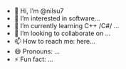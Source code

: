 - 👋 Hi, I’m @nilsu7
- 👀 I’m interested in software...
- 🌱 I’m currently learning C++ /C#/ ...
- 💞️ I’m looking to collaborate on  ...
- 📫 How to reach me: here...
- 😄 Pronouns: ...
- ⚡ Fun fact: ...

<!---
nilsu7/nilsu7 is a ✨ special ✨ repository because its `README.md` (this file) appears on your GitHub profile.
You can click the Preview link to take a look at your changes.
--->
